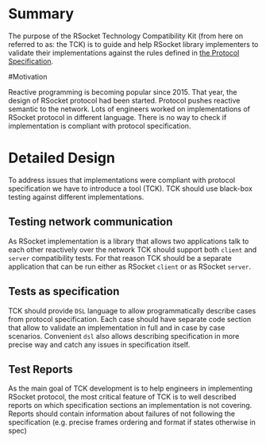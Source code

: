 # Summary

The purpose of the RSocket Technology Compatibility Kit (from here on referred to as: the TCK) is to guide and help RSocket library implementers to validate their implementations against the rules defined in [the Protocol Specification](https://github.com/rsocket/rsocket).

#Motivation

Reactive programming is becoming popular since 2015. That year, the design of 
RSocket protocol had been started. Protocol pushes reactive semantic to the
network. Lots of engineers worked on implementations of RSocket protocol in 
different language. There is no way to check if implementation is compliant with
protocol specification.

# Detailed Design

To address issues that implementations were compliant with protocol 
specification we have to introduce a tool (TCK). TCK should use black-box 
testing against different implementations.

## Testing network communication

As RSocket implementation is a library that allows two applications talk to each
other reactively over the network TCK should support both `client` and `server`
compatibility tests. For that reason TCK should be a separate application that
can be run either as RSocket `client` or as RSocket `server`.

## Tests as specification

TCK should provide `DSL` language to allow programmatically describe cases from
protocol specification. Each case should have separate code section that allow
to validate an implementation in full and in case by case scenarios. Convenient 
`dsl` also allows describing specification in more precise way and catch any 
issues in specification itself.

## Test Reports

As the main goal of TCK development is to help engineers in implementing RSocket
protocol, the most critical feature of TCK is to well described reports on
which specification sections an implementation is not covering. Reports should
contain information about failures of not following the specification (e.g. 
precise frames ordering and format if states otherwise in spec)
